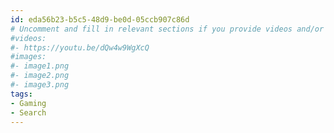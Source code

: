 ```yaml
---
id: eda56b23-b5c5-48d9-be0d-05ccb907c86d
# Uncomment and fill in relevant sections if you provide videos and/or images
#videos:
#- https://youtu.be/dQw4w9WgXcQ
#images:
#- image1.png
#- image2.png
#- image3.png
tags:
- Gaming
- Search
---
```

